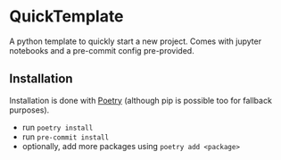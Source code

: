 # QuickTemplate

A python template to quickly start a new project. Comes with jupyter notebooks and a 
pre-commit config pre-provided.

## Installation

Installation is done with [Poetry](https://python-poetry.org/) (although pip is
possible too for fallback purposes).

- run `poetry install`
- run `pre-commit install`
- optionally, add more packages using `poetry add <package>`




